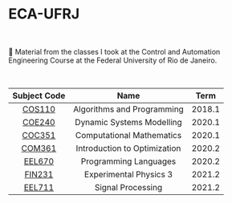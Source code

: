 # ECA-UFRJ

<br>

📕 Material from the classes I took at the Control and Automation Engineering Course at the Federal University of Rio de Janeiro.

<br>

| Subject Code       | Name | Term|
| :---:       |    :----:  | :----:|
| [COS110](https://github.com/EricaFer/ECA-UFRJ/tree/main/COS110)  | Algorithms and Programming   |   2018.1 | 
| [COE240](https://github.com/EricaFer/ECA-UFRJ/tree/main/COE240) |  Dynamic Systems Modelling  | 2020.1|      
| [COC351](https://github.com/EricaFer/ECA-UFRJ/tree/main/COC351) | Computational Mathematics | 2020.1 | 
| [COM361](https://github.com/EricaFer/ECA-UFRJ/tree/main/COM361) | Introduction to Optimization | 2020.2 |
| [EEL670](https://github.com/EricaFer/ECA-UFRJ/tree/main/EEL670) | Programming Languages | 2020.2 | 
| [FIN231](https://github.com/EricaFer/ECA-UFRJ/tree/main/FIN231) | Experimental Physics 3 | 2021.2 | 
| [EEL711](https://github.com/EricaFer/ECA-UFRJ/tree/main/EEL711) | Signal Processing | 2021.2 |   
  
